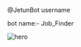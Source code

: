 @JetunBot username

bot name:- Job_Finder

![hero](https://github.com/jetunpatel1376/job-finderbot/assets/73027550/e8c9c902-007d-4660-9ece-41a3e9f23e00)
